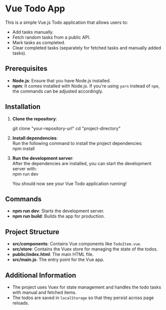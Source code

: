 # Vue Todo App

This is a simple Vue.js Todo application that allows users to:<br>
- Add tasks manually.<br>
- Fetch random tasks from a public API.<br>
- Mark tasks as completed.<br>
- Clear completed tasks (separately for fetched tasks and manually added tasks).<br>

## Prerequisites

- **Node.js**: Ensure that you have Node.js installed.<br>
- **npm**: It comes installed with Node.js. If you're using `yarn` instead of `npm`, the commands can be adjusted accordingly.<br>

## Installation <br>

1. **Clone the repository**: <br>

    git clone "your-repository-url"
    cd "project-directory"


2. **Install dependencies**:<br>
    Run the following command to install the project dependencies:<br>
    npm install <br>

3. **Run the development server**:<br>
    After the dependencies are installed, you can start the development server with: <br>
    npm run dev <br>

    You should now see your Vue Todo application running! <br>

## Commands

- **npm run dev**: Starts the development server.<br>
- **npm run build**: Builds the app for production.<br>

## Project Structure

- **src/components**: Contains Vue components like `TodoItem.vue`. <br>
- **src/store**: Contains the Vuex store for managing the state of the todos.  <br>
- **public/index.html**: The main HTML file. <br>
- **src/main.js**: The entry point for the Vue app. <br>
  
## Additional Information

- The project uses Vuex for state management and handles the todo tasks with manual and fetched items. <br>
- The todos are saved in `localStorage` so that they persist across page reloads. <br>
